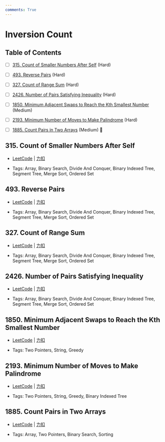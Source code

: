 ```yaml
---
comments: True
---
```


# Inversion Count

## Table of Contents

- [ ] [315. Count of Smaller Numbers After Self](#315-count-of-smaller-numbers-after-self) (Hard)
- [ ] [493. Reverse Pairs](#493-reverse-pairs) (Hard)
- [ ] [327. Count of Range Sum](#327-count-of-range-sum) (Hard)
- [ ] [2426. Number of Pairs Satisfying Inequality](#2426-number-of-pairs-satisfying-inequality) (Hard)
- [ ] [1850. Minimum Adjacent Swaps to Reach the Kth Smallest Number](#1850-minimum-adjacent-swaps-to-reach-the-kth-smallest-number) (Medium)
- [ ] [2193. Minimum Number of Moves to Make Palindrome](#2193-minimum-number-of-moves-to-make-palindrome) (Hard)
- [ ] [1885. Count Pairs in Two Arrays](#1885-count-pairs-in-two-arrays) (Medium) 👑


## 315. Count of Smaller Numbers After Self

-    [LeetCode](https://leetcode.com/problems/count-of-smaller-numbers-after-self/) | [力扣](https://leetcode.cn/problems/count-of-smaller-numbers-after-self/)

-   Tags: Array, Binary Search, Divide And Conquer, Binary Indexed Tree, Segment Tree, Merge Sort, Ordered Set



## 493. Reverse Pairs

-    [LeetCode](https://leetcode.com/problems/reverse-pairs/) | [力扣](https://leetcode.cn/problems/reverse-pairs/)

-   Tags: Array, Binary Search, Divide And Conquer, Binary Indexed Tree, Segment Tree, Merge Sort, Ordered Set



## 327. Count of Range Sum

-    [LeetCode](https://leetcode.com/problems/count-of-range-sum/) | [力扣](https://leetcode.cn/problems/count-of-range-sum/)

-   Tags: Array, Binary Search, Divide And Conquer, Binary Indexed Tree, Segment Tree, Merge Sort, Ordered Set



## 2426. Number of Pairs Satisfying Inequality

-    [LeetCode](https://leetcode.com/problems/number-of-pairs-satisfying-inequality/) | [力扣](https://leetcode.cn/problems/number-of-pairs-satisfying-inequality/)

-   Tags: Array, Binary Search, Divide And Conquer, Binary Indexed Tree, Segment Tree, Merge Sort, Ordered Set



## 1850. Minimum Adjacent Swaps to Reach the Kth Smallest Number

-    [LeetCode](https://leetcode.com/problems/minimum-adjacent-swaps-to-reach-the-kth-smallest-number/) | [力扣](https://leetcode.cn/problems/minimum-adjacent-swaps-to-reach-the-kth-smallest-number/)

-   Tags: Two Pointers, String, Greedy



## 2193. Minimum Number of Moves to Make Palindrome

-    [LeetCode](https://leetcode.com/problems/minimum-number-of-moves-to-make-palindrome/) | [力扣](https://leetcode.cn/problems/minimum-number-of-moves-to-make-palindrome/)

-   Tags: Two Pointers, String, Greedy, Binary Indexed Tree



## 1885. Count Pairs in Two Arrays

-    [LeetCode](https://leetcode.com/problems/count-pairs-in-two-arrays/) | [力扣](https://leetcode.cn/problems/count-pairs-in-two-arrays/)

-   Tags: Array, Two Pointers, Binary Search, Sorting



